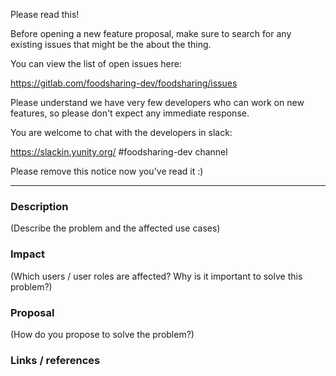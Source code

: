 Please read this!

Before opening a new feature proposal, make sure to search for any existing issues that might be the about the thing.

You can view the list of open issues here:

https://gitlab.com/foodsharing-dev/foodsharing/issues

Please understand we have very few developers who can work on new features, so please don't expect any immediate response.

You are welcome to chat with the developers in slack:

https://slackin.yunity.org/ #foodsharing-dev channel

Please remove this notice now you've read it :)

------

### Description

(Describe the problem and the affected use cases)

### Impact

(Which users / user roles are affected? Why is it important to solve this problem?)

### Proposal

(How do you propose to solve the problem?)

### Links / references
